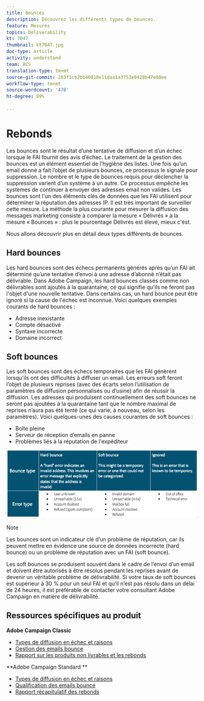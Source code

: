 ```yaml
---
title: Bounces
description: Découvrez les différents types de bounces.
feature: Mesures
topics: Deliverability
kt: 7047
thumbnail: kt7047.jpg
doc-type: article
activity: understand
team: ACS
translation-type: tm+mt
source-git-commit: 283f1cb2bb40818e11daa1a3753e8428b47e08ee
workflow-type: tm+mt
source-wordcount: '478'
ht-degree: 89%

---
```



# Rebonds

Les bounces sont le résultat d’une tentative de diffusion et d’un échec lorsque le FAI fournit des avis d’échec. Le traitement de la gestion des bounces est un élément essentiel de l&#39;hygiène des listes. Une fois qu’un email donné a fait l’objet de plusieurs bounces, ce processus le signale pour suppression. Le nombre et le type de bounces requis pour déclencher la suppression varient d’un système à un autre. Ce processus empêche les systèmes de continuer à envoyer des adresses email non valides. Les bounces sont l&#39;un des éléments clés de données que les FAI utilisent pour déterminer la réputation des adresses IP. Il est très important de surveiller cette mesure. La méthode la plus courante pour mesurer la diffusion des messages marketing consiste à comparer la mesure « Délivrés » à la mesure « Bounces » : plus le pourcentage Délivrés est élevé, mieux c&#39;est.

Nous allons découvrir plus en détail deux types différents de bounces.

## Hard bounces

Les hard bounces sont des échecs permanents générés après qu’un FAI ait déterminé qu’une tentative d’envoi à une adresse d’abonné n’était pas délivrable. Dans Adobe Campaign, les hard bounces classés comme non délivrables sont ajoutés à la quarantaine, ce qui signifie qu’ils ne feront pas l&#39;objet d&#39;une nouvelle tentative. Dans certains cas, un hard bounce peut être ignoré si la cause de l&#39;échec est inconnue.
Voici quelques exemples courants de hard bounces :

* Adresse inexistante
* Compte désactivé
* Syntaxe incorrecte
* Domaine incorrect

## Soft bounces

Les soft bounces sont des échecs temporaires que les FAI génèrent lorsqu&#39;ils ont des difficultés à diffuser un email. Les erreurs soft feront l’objet de plusieurs reprises (avec des écarts selon l’utilisation de paramètres de diffusion personnalisés ou d’usine) afin de réussir la diffusion. Les adresses qui produisent continuellement des soft bounces ne seront pas ajoutées à la quarantaine tant que le nombre maximal de reprises n’aura pas été tenté (ce qui varie, à nouveau, selon les paramètres). Voici quelques-unes des causes courantes de soft bounces :

* Boîte pleine
* Serveur de réception d’emails en panne
* Problèmes liés à la réputation de l&#39;expéditeur

![Types de bounces](../assets/bounce-types.png)

>[!NOTE]
>
>Les bounces sont un indicateur clé d’un problème de réputation, car ils peuvent mettre en évidence une source de données incorrecte (hard bounce) ou un problème de réputation avec un FAI (soft bounce).
>
>Les soft bounces se produisent souvent dans le cadre de l’envoi d’un email et doivent être autorisés à être résolus pendant les reprises avant de devenir un véritable problème de délivrabilité. Si votre taux de soft bounces est supérieur à 30 % pour un seul FAI et qu’il n’est pas résolu dans un délai de 24 heures, il est préférable de contacter votre consultant Adobe Campaign en matière de délivrabilité.

## Ressources spécifiques au produit

**Adobe Campaign Classic**

* [Types de diffusion en échec et raisons](https://experienceleague.adobe.com/docs/campaign-classic/using/sending-messages/monitoring-deliveries/understanding-delivery-failures.html#delivery-failure-types-and-reasons)
* [Gestion des emails bounce](https://experienceleague.adobe.com/docs/campaign-classic/using/sending-messages/monitoring-deliveries/understanding-delivery-failures.html#bounce-mail-management)
* [Rapport sur les produits non livrables et les rebonds](https://experienceleague.adobe.com/docs/campaign-classic/using/reporting/reports-on-deliveries/global-reports.html#non-deliverables-and-bounces)

**Adobe Campaign Standard **

* [Types de diffusion en échec et raisons](https://experienceleague.adobe.com/docs/campaign-standard/using/testing-and-sending/monitoring-messages/understanding-delivery-failures.html#delivery-failure-types-and-reasons)
* [Qualification des emails bounce  ](https://experienceleague.adobe.com/docs/campaign-standard/using/testing-and-sending/monitoring-messages/understanding-delivery-failures.html#bounce-mail-qualification)
* [Rapport récapitulatif des rebonds](https://experienceleague.adobe.com/docs/campaign-standard/using/reporting/list-of-reports/bounce-summary.html?lang=fr#reporting)
